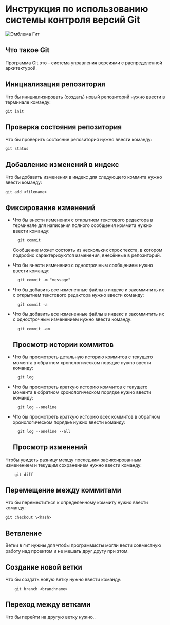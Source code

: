 # **Инструкция по  использованию системы контроля версий Git**

![Эмблема Гит](git.png)

## Что такое Git

Программа Git это - система управления версиями с распределенной архитектурой.

##  Инициализация репозитория

Что бы инициализировать (создать) новый репозиторий нужно ввести в терминале команду:

    git init

##  Проверка состояния репозитория

Что бы проверить состояние репозитория нужно ввести команду:

    git status

## Добавление изменений в индекс

Что бы добавить изменения в индекс для следующего коммита нужно ввести команду:

    git add <filename>

## Фиксирование изменений

* Что бы внести изменения с открытием текстового редактора в терминале для написания полного сообщения коммита нужно ввести команду:
    
    
        git commit 

    Сообщение может состоять из нескольких строк текста, в котором подробно характеризуются изменения, внесённые в репозиторий.

* Что бы внести изменения с однострочным сообщением нужно ввести команду:

        git commit -m "message"


* Что бы добавить все измененные файлы в индекс и закоммитить их с открытием текстового редактора нужно ввести команду:

        git commit -a

* Что бы добавить все измененные файлы в индекс и закоммитить их с однострочным изменением нужно ввести команду:

        git commit -am


    ## Просмотр истории коммитов

* Что бы просмотреть детальную историю коммитов c текущего момента в обратном хронологическом  порядке нужно ввести команду:

        git log

* Что бы просмотреть краткую историю коммитов с текущего момента в обратном хронологическом  порядке нужно ввести команду:

        git log --oneline

* Что бы просмотреть краткую историю всех коммитов в обратном хронологическом  порядке нужно ввести команду:

        git log --oneline --all


   ## Просмотр  изменений   

Чтобы увидеть разницу между последним зафиксированным изменением и текущим сохранением нужно ввести команду:

        git diff

## Перемещение между коммитами

Что бы переместиться к определенному коммиту нужно ввести команду:   

    git checkout \<hash>

## Ветвление

Ветки в гит нужны для чтобы программисты могли вести совместную работу над проектом и не мешать друг другу при этом.

## Создание новой ветки

Что бы создать новую ветку нужно ввести команду:

        git branch <branchname>

## Переход между ветками

Что бы перейти на другую ветку нужно..